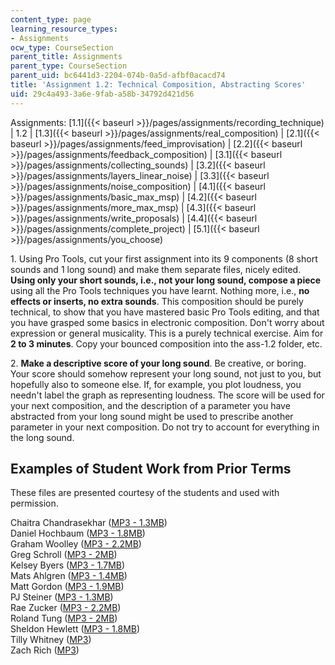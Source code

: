 ```yaml
---
content_type: page
learning_resource_types:
- Assignments
ocw_type: CourseSection
parent_title: Assignments
parent_type: CourseSection
parent_uid: bc6441d3-2204-074b-0a5d-afbf0acacd74
title: 'Assignment 1.2: Technical Composition, Abstracting Scores'
uid: 29c4a493-3a6e-9fab-a58b-34792d421d56
---
```


  

Assignments: [1.1]({{< baseurl >}}/pages/assignments/recording_technique) | 1.2 | [1.3]({{< baseurl >}}/pages/assignments/real_composition) | [2.1]({{< baseurl >}}/pages/assignments/feed_improvisation) | [2.2]({{< baseurl >}}/pages/assignments/feedback_composition) | [3.1]({{< baseurl >}}/pages/assignments/collecting_sounds) | [3.2]({{< baseurl >}}/pages/assignments/layers_linear_noise) | [3.3]({{< baseurl >}}/pages/assignments/noise_composition) | [4.1]({{< baseurl >}}/pages/assignments/basic_max_msp) | [4.2]({{< baseurl >}}/pages/assignments/more_max_msp) | [4.3]({{< baseurl >}}/pages/assignments/write_proposals) | [4.4]({{< baseurl >}}/pages/assignments/complete_project) | [5.1]({{< baseurl >}}/pages/assignments/you_choose)

  

1\. Using Pro Tools, cut your first assignment into its 9 components (8 short sounds and 1 long sound) and make them separate files, nicely edited. **Using only your short sounds, i.e., not your long sound, compose a piece** using all the Pro Tools techniques you have learnt. Nothing more, i.e., **no effects or inserts, no extra sounds**. This composition should be purely technical, to show that you have mastered basic Pro Tools editing, and that you have grasped some basics in electronic composition. Don't worry about expression or general musicality. This is a purely technical exercise. Aim for **2 to 3 minutes**. Copy your bounced composition into the ass-1.2 folder, etc.

2\. **Make a descriptive score of your long sound**. Be creative, or boring. Your score should somehow represent your long sound, not just to you, but hopefully also to someone else. If, for example, you plot loudness, you needn't label the graph as representing loudness. The score will be used for your next composition, and the description of a parameter you have abstracted from your long sound might be used to prescribe another parameter in your next composition. Do not try to account for everything in the long sound.

Examples of Student Work from Prior Terms
-----------------------------------------

These files are presented courtesy of the students and used with permission.

Chaitra Chandrasekhar ([MP3 - 1.3MB](/ans7870/21m/21m.361/s08/assignments/1.2/chaitra-1.2.mp3))  
Daniel Hochbaum ([MP3 - 1.8MB](/ans7870/21m/21m.361/s08/assignments/1.2/daniel-1.2.mp3))  
Graham Woolley ([MP3 - 2.2MB](/ans7870/21m/21m.361/s08/assignments/1.2/graham-1.2.mp3))  
Greg Schroll ([MP3 - 2MB](/ans7870/21m/21m.361/s08/assignments/1.2/greg-1.2.mp3))  
Kelsey Byers ([MP3 - 1.7MB](/ans7870/21m/21m.361/s08/assignments/1.2/kelsey-1.2.mp3))  
Mats Ahlgren ([MP3 - 1.4MB](/ans7870/21m/21m.361/s08/assignments/1.2/mats-1.2.mp3))  
Matt Gordon ([MP3 - 1.9MB](/ans7870/21m/21m.361/s08/assignments/1.2/matt-1.2.mp3))  
PJ Steiner ([MP3 - 1.3MB](/ans7870/21m/21m.361/s08/assignments/1.2/pj-1.2.mp3))  
Rae Zucker ([MP3 - 2.2MB](/ans7870/21m/21m.361/s08/assignments/1.2/rae-1.2.mp3))  
Roland Tung ([MP3 - 2MB](/ans7870/21m/21m.361/s08/assignments/1.2/roland-1.2.mp3))  
Sheldon Hewlett ([MP3 - 1.8MB](/ans7870/21m/21m.361/s08/assignments/1.2/sheldon-1.2.mp3))  
Tilly Whitney ([MP3](/ans7870/21m/21m.361/s08/assignments/1.2/tilly-1.2.mp3))  
Zach Rich ([MP3](/ans7870/21m/21m.361/s08/assignments/1.2/zach-1.2.mp3))